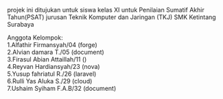 projek ini ditujukan untuk siswa kelas XI untuk Penilaian Sumatif Akhir Tahun(PSAT) jurusan Teknik Komputer dan Jaringan (TKJ) SMK Ketintang Surabaya 

Anggota Kelompok:<br>
  1.Alfathir Firmansyah/04 (forge) <br>
  2.Alvian damara T./05 (document)<br>
  3.Firasul Abian Attaillah/11 ()<br>
  4.Reyvan Hardiansyah/23 (nova)<br>
  5.Yusup fahriatul R./26 (laravel)<br>
  6.Rulli Yas Aluka S./29 (cloud)<br>
  7.Ushaim Syiham F.A.B/32 (document)<br>
